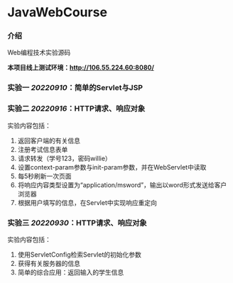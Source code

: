 # JavaWebCourse

### 介绍
Web编程技术实验源码

**本项目线上测试环境：http://106.55.224.60:8080/**

### 实验一 *20220910*：简单的Servlet与JSP

### 实验二 *20220916*：HTTP请求、响应对象

实验内容包括：

1. 返回客户端的有关信息
2. 注册考试信息表单
3. 请求转发（学号123，密码willie）
4. 设置context-param参数与init-param参数，并在WebServlet中读取
5. 每5秒刷新一次页面
6. 将响应内容类型设置为“application/msword”，输出以word形式发送给客户浏览器
7. 根据用户填写的信息，在Servlet中实现响应重定向

### 实验三 *20220930*：HTTP请求、响应对象

实验内容包括：

1. 使用ServletConfig检索Servlet的初始化参数
2. 获得有关服务器的信息
3. 简单的综合应用：返回输入的学生信息